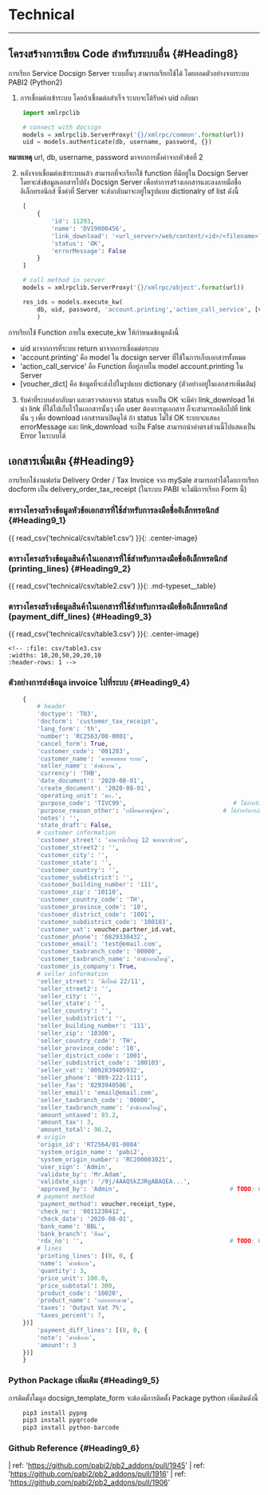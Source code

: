 
# Technical
---
## โครงสร้างการเขียน Code สำหรับระบบอื่น {#Heading8}
การเรียก Service Docsign Server ระบบอื่นๆ สามารถเรียกใช้ได้ โดยถอดตัวอย่างจากระบบ PABI2 (Python2)

1. การเชื่อมต่อเข้าระบบ โดยถ้าเชื่อมต่อสำเร็จ ระบบจะได้รับค่า uid กลับมา

```python
    import xmlrpclib

    # connect with docsign
    models = xmlrpclib.ServerProxy('{}/xmlrpc/common'.format(url))
    uid = models.authenticate(db, username, password, {})
```


**หมายเหตุ** url, db, username, password มาจากการตั้งค่าจากหัวข้อที่ 2

2. หลังจากเชื่อมต่อเข้าระบบแล้ว สามารถที่จะเรียกใช้ function ที่มีอยู่ใน Docsign Server โดยจะส่งข้อมูลเอกสารไปยัง Docsign Server เพื่อทำการสร้างเอกสารและลงลายมือชื่ออิเล็กทรอนิกส์ ซึ่งค่าที่ Server จะส่งกลับมาจะอยู่ในรูปแบบ dictionalry of list ดังนี้

```PYTHON
    [
        {
            'id': 11293, 
            'name': 'DV19000456',
            'link_download': '<url_server>/web/content/<id>/<filename>?download=true', 
            'status': 'OK', 
            'errorMessage': False
        }
    ]
```

```PYTHON
    # call method in server
    models = xmlrpclib.ServerProxy('{}/xmlrpc/object'.format(url))
```

```PYTHON
    res_ids = models.execute_kw(
        db, uid, password, 'account.printing','action_call_service', [voucher_dict]
        )
```

การเรียกใช้ Function ภายใน execute_kw ให้กำหนดข้อมูลดังนี้

- uid มาจากการที่ระบบ return มาจากการเชื่อมต่อระบบ
- 'account.printing' คือ model ใน docsign server ที่ใช้ในการเก็บเอกสารทั้งหมด
- 'action_call_service' คือ Function ที่อยู่ภายใน model account.printing ใน Server
- [voucher_dict] คือ ข้อมูลที่จะส่งไปในรูปแบบ dictionary (ตัวอย่างอยู่ในเอกสารเพิ่มเติม)

3. รับค่าที่ระบบส่งกลับมา และตรวจสอบจาก status
หากเป็น OK จะมีค่า link_download ให้นำ link ที่ได้ไปเก็บไว้ในเอกสารนั้นๆ เมื่อ user ต้องการดูเอกสาร ก็จะสามารถคลิกไปที่ link นั้น ๆ เพื่อ download เอกสารมาเปิดดูได้
ถ้า status ไม่ใช่ OK ระบบจะแสดง errorMessage และ link_download จะเป็น False สามารถนำค่าตรงส่วนนี้ไปแสดงเป็น Error ในระบบได้



## เอกสารเพิ่มเติม {#Heading9}
การเรียกใช้งานฟอร์ม Delivery Order / Tax Invoice จาก mySale สามารถทำได้โดยการเรียก docform เป็น delivery_order_tax_receipt (ในระบบ PABI จะไม่มีการเรียก Form นี้)

### ตารางโครงสร้างข้อมูลหัวข้อเอกสารที่ใช้สำหรับการลงมือชื่ออิเล็กทรอนิกส์ {#Heading9_1}

{{ read_csv('technical/csv/table1.csv') }}{: .center-image}

### ตารางโครงสร้างข้อมูลสินค้าในเอกสารที่ใช้สำหรับการลงมือชื่ออิเล็กทรอนิกส์ (printing_lines) {#Heading9_2}



{{ read_csv('technical/csv/table2.csv') }}{: .md-typeset__table}

### ตารางโครงสร้างข้อมูลสินค้าในเอกสารที่ใช้สำหรับการลงมือชื่ออิเล็กทรอนิกส์ (payment_diff_lines) {#Heading9_3}

{{ read_csv('technical/csv/table3.csv') }}{: .center-image}

    <!-- :file: csv/table3.csv
    :widths: 10,20,50,20,20,10
    :header-rows: 1 -->


### ตัวอย่างการส่งข้อมูล invoice ไปที่ระบบ {#Heading9_4}


```PYTHON
    {
        # header
        'doctype': 'T03',
        'docform': 'customer_tax_receipt',
        'lang_form': 'th',
        'number': 'RC2563/08-0001',
        'cancel_form': True,
        'customer_code': '001203',
        'customer_name': 'นายทดสอบ ระบบ',
        'seller_name': 'สำนักงาน',
        'currency': 'THB',
        'date_document': '2020-08-01',
        'create_document': '2020-08-01',
        'operating_unit': 'สก.',
        'purpose_code': 'TIVC99',                              # ใช้สำหรับกรณีออกใหม่ทดแทน
        'purpose_reason_other': 'เปลี่ยนสาขาผู้ขาย',               # ใช้สำหรับกรณีออกใหม่ทดแทน
        'notes': '',
        'state_draft': False,
        # customer information
        'customer_street': 'อาคารตึกใหญ่ 12 ซอยนราธิวาส',
        'customer_street2': '',
        'customer_city': '',
        'customer_state': '',
        'customer_country': '',
        'customer_subdistrict': '',
        'customer_building_number': '111',
        'customer_zip': '10110',
        'customer_country_code': 'TH',
        'customer_province_code': '10',
        'customer_district_code': '1001',
        'customer_subdistrict_code': '100103',
        'customer_vat': voucher.partner_id.vat,
        'customer_phone': '0829330432',
        'customer_email': 'test@email.com',  
        'customer_taxbranch_code': '00000',
        'customer_taxbranch_name': 'สำนักงานใหญ่',
        'customer_is_company': True,
        # seller information
        'seller_street': 'ตึกใหม่ 22/11',
        'seller_street2': '',
        'seller_city': '',
        'seller_state': '',
        'seller_country': '',
        'seller_subdistrict': '',
        'seller_building_number': '111',
        'seller_zip': '10300',
        'seller_country_code': 'TH',
        'seller_province_code': '10',
        'seller_district_code': '1001',
        'seller_subdistrict_code': '100103',
        'seller_vat': '0092839405932',
        'seller_phone': '089-222-1111',
        'seller_fax': '0293940506',
        'seller_email': 'email@email.com',
        'seller_taxbranch_code': '00000',
        'seller_taxbranch_name': 'สำนักงานใหญ่',
        'amount_untaxed': 93.2,
        'amount_tax': 3,
        'amount_total': 96.2,
        # origin
        'origin_id': 'RT2564/01-0004'
        'system_origin_name': 'pabi2',
        'system_origin_number': 'RC200003021',
        'user_sign': 'Admin',
        'validate_by': 'Mr.Adam',
        'validate_sign': '/9j/4AAQSkZJRgABAQEA...',
        'approved_by': 'Admin',                               # TODO: Waiting new pg.
        # payment method
        'payment_method': voucher.receipt_type,
        'check_no': '0011230412',
        'check_date': '2020-08-01',
        'bank_name': 'BBL',
        'bank_branch': 'สีลม',
        'rdx_no': '',                                         # TODO: Waiting RDX
        # lines
        'printing_lines': [(0, 0, {
        'name': 'คำอธิบาย',
        'quantity': 3,
        'price_unit': 100.0,
        'price_subtotal': 300,
        'product_code': '10020',
        'product_name': 'กล่องกระดาษ',
        'taxes': 'Output Vat 7%',
        'taxes_percent': 7,
    })]
        'payment_diff_lines': [(0, 0, {
        'note': 'คำอธิบาย',
        'amount': 3
    })]
    }
```

### Python Package เพิ่มเติม {#Heading9_5}

การติดตั้งโมดูล docsign_template_form จะต้องมีการติดตั้ง Package python เพิ่มเติมดังนี้

```python
    pip3 install pypng
    pip3 install pyqrcode
    pip3 install python-barcode
```

### Github Reference {#Heading9_6}
| ref: 'https://github.com/pabi2/pb2_addons/pull/1945'
| ref: 'https://github.com/pabi2/pb2_addons/pull/1916'
| ref: 'https://github.com/pabi2/pb2_addons/pull/1906'
